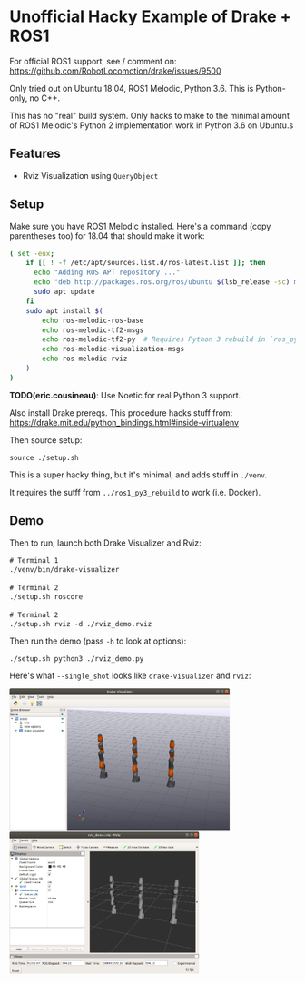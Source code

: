 # Unofficial Hacky Example of Drake + ROS1

For official ROS1 support, see / comment on:
https://github.com/RobotLocomotion/drake/issues/9500

Only tried out on Ubuntu 18.04, ROS1 Melodic, Python 3.6. This is Python-only,
no C++.

This has no "real" build system. Only hacks to make to the minimal amount of
ROS1 Melodic's Python 2 implementation work in Python 3.6 on Ubuntu.s

## Features

* Rviz Visualization using `QueryObject`

## Setup

Make sure you have ROS1 Melodic installed. Here's a command (copy parentheses
too) for 18.04 that should make it work:

```sh
( set -eux;
    if [[ ! -f /etc/apt/sources.list.d/ros-latest.list ]]; then
      echo "Adding ROS APT repository ..."
      echo "deb http://packages.ros.org/ros/ubuntu $(lsb_release -sc) main" > /etc/apt/sources.list.d/ros-latest.list
      sudo apt update
    fi
    sudo apt install $(
        echo ros-melodic-ros-base
        echo ros-melodic-tf2-msgs
        echo ros-melodic-tf2-py  # Requires Python 3 rebuild in `ros_py`.
        echo ros-melodic-visualization-msgs
        echo ros-melodic-rviz
    )
)
```

**TODO(eric.cousineau)**: Use Noetic for real Python 3 support.

Also install Drake prereqs. This procedure hacks stuff from:
<https://drake.mit.edu/python_bindings.html#inside-virtualenv>

Then source setup:

    source ./setup.sh

This is a super hacky thing, but it's minimal, and adds stuff in `./venv`.

It requires the sutff from `../ros1_py3_rebuild` to work (i.e. Docker).

## Demo

Then to run, launch both Drake Visualizer and Rviz:

    # Terminal 1
    ./venv/bin/drake-visualizer

    # Terminal 2
    ./setup.sh roscore

    # Terminal 2
    ./setup.sh rviz -d ./rviz_demo.rviz

Then run the demo (pass `-h` to look at options):

    ./setup.sh python3 ./rviz_demo.py

Here's what `--single_shot` looks like `drake-visualizer` and `rviz`:

<img src="./doc/drake_visualizer.png" height="250px"/> <img src="./doc/rviz.png" height="250px"/>

